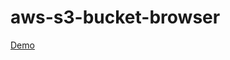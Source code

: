 # aws-s3-bucket-browser

[Demo](https://qoomon.github.io/aws-s3-bucket-browser/?bucket=https://s3-eu-west-1.amazonaws.com/data.openspending.org)
